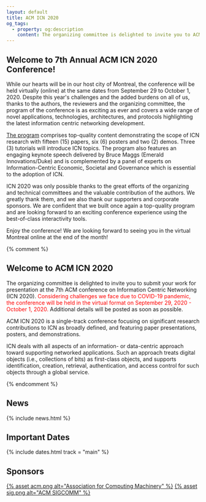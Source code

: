 ```yaml
---
layout: default
title: ACM ICN 2020
og_tags:
  - property: og:description
    content: The organizing committee is delighted to invite you to ACM ICN 2020.
---
```


## Welcome to 7th Annual ACM ICN 2020 Conference!

While our hearts will be in our host city of Montreal, the conference will be held virtually (online) at the same dates from September 29 to October 1, 2020.
Despite this year's challenges and the added burdens on all of us, thanks to the authors, the reviewers and the organizing committee, the program of the conference is as exciting as ever and covers a wide range of novel applications, technologies, architectures, and protocols highlighting the latest information centric networking development.

[The program](program.html) comprises top-quality content demonstrating the scope of ICN research with fifteen (15) papers, six (6) posters and two (2) demos.
Three (3) tutorials will introduce ICN topics.
The program also features an engaging keynote speech delivered by Bruce Maggs (Emerald Innovations/Duke) and is complemented by a panel of experts on Information-Centric Economic, Societal and Governance which is essential to the adoption of ICN.

ICN 2020 was only possible thanks to the great efforts of the organizing and technical committees and the valuable contribution of the authors.
We greatly thank them, and we also thank our supporters and corporate sponsors.
We are confident that we built once again a top-quality program and are looking forward to an exciting conference experience using the best-of-class interactivity tools.

Enjoy the conference! We are looking forward to seeing you in the virtual Montreal online at the end of the month!

{% comment %}

## Welcome to ACM ICN 2020

The organizing committee is delighted to invite you to submit your work for presentation at the 7th ACM conference on Information Centric Networking (ICN 2020).
<span style="color: red">Considering challenges we face due to COVID-19 pandemic, the conference will be held in the virtual format on September 29, 2020 - October 1, 2020.</span>
Additional details will be posted as soon as possible.

ACM ICN 2020 is a single-track conference focusing on significant research contributions to ICN as broadly defined, and featuring paper presentations, posters, and demonstrations.

ICN deals with all aspects of an information- or data-centric approach toward supporting networked applications.  Such an approach treats digital objects (i.e., collections of bits) as first-class objects, and supports identification, creation, retrieval, authentication, and access control for such objects through a global service.

{% endcomment %}

## News

{% include news.html %}

## Important Dates

{% include dates.html track = "main" %}

## Sponsors

<div class="sponsors">
	<a href="//www.acm.org/">{% asset acm.png alt="Association for Computing Machinery" %}</a>
	<a href="//www.ICN.org/">{% asset sig.png alt="ACM SIGCOMM" %}</a>
</div>
